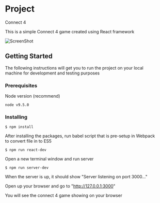 # Project
Connect 4

This is a simple Connect 4 game created using React framework

![ScreenShot](https://raw.github.com/openmichael/connect4/master/screenshot/main.png)

## Getting Started
The following instructions will get you to run the project on your local machine for development and testing purposes

### Prerequisites
Node version (recommend)
```
node v9.5.0
```

### Installing
```
$ npm install
```
After installing the packages, run babel script that is pre-setup in Webpack to convert file in to ES5
```
$ npm run react-dev
```
Open a new terminal window and run server
```
$ npm run server-dev
```
When the server is up, it should show "Server listening on port 3000..."

Open up your browser and go to "http://127.0.0.1:3000"

You will see the connect 4 game showing on your browser
